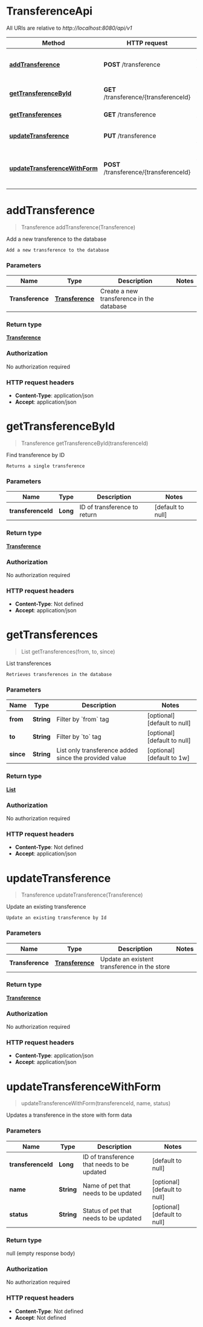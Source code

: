 # TransferenceApi

All URIs are relative to *http://localhost:8080/api/v1*

| Method | HTTP request | Description |
|------------- | ------------- | -------------|
| [**addTransference**](TransferenceApi.md#addTransference) | **POST** /transference | Add a new transference to the database |
| [**getTransferenceById**](TransferenceApi.md#getTransferenceById) | **GET** /transference/{transferenceId} | Find transference by ID |
| [**getTransferences**](TransferenceApi.md#getTransferences) | **GET** /transference | List transferences |
| [**updateTransference**](TransferenceApi.md#updateTransference) | **PUT** /transference | Update an existing transference |
| [**updateTransferenceWithForm**](TransferenceApi.md#updateTransferenceWithForm) | **POST** /transference/{transferenceId} | Updates a transference in the store with form data |


<a name="addTransference"></a>
# **addTransference**
> Transference addTransference(Transference)

Add a new transference to the database

    Add a new transference to the database

### Parameters

|Name | Type | Description  | Notes |
|------------- | ------------- | ------------- | -------------|
| **Transference** | [**Transference**](../Models/Transference.md)| Create a new transference in the database | |

### Return type

[**Transference**](../Models/Transference.md)

### Authorization

No authorization required

### HTTP request headers

- **Content-Type**: application/json
- **Accept**: application/json

<a name="getTransferenceById"></a>
# **getTransferenceById**
> Transference getTransferenceById(transferenceId)

Find transference by ID

    Returns a single transference

### Parameters

|Name | Type | Description  | Notes |
|------------- | ------------- | ------------- | -------------|
| **transferenceId** | **Long**| ID of transference to return | [default to null] |

### Return type

[**Transference**](../Models/Transference.md)

### Authorization

No authorization required

### HTTP request headers

- **Content-Type**: Not defined
- **Accept**: application/json

<a name="getTransferences"></a>
# **getTransferences**
> List getTransferences(from, to, since)

List transferences

    Retrieves transferences in the database

### Parameters

|Name | Type | Description  | Notes |
|------------- | ------------- | ------------- | -------------|
| **from** | **String**| Filter by &#x60;from&#x60; tag | [optional] [default to null] |
| **to** | **String**| Filter by &#x60;to&#x60; tag | [optional] [default to null] |
| **since** | **String**| List only transference added since the provided value | [optional] [default to 1w] |

### Return type

[**List**](../Models/Transference.md)

### Authorization

No authorization required

### HTTP request headers

- **Content-Type**: Not defined
- **Accept**: application/json

<a name="updateTransference"></a>
# **updateTransference**
> Transference updateTransference(Transference)

Update an existing transference

    Update an existing transference by Id

### Parameters

|Name | Type | Description  | Notes |
|------------- | ------------- | ------------- | -------------|
| **Transference** | [**Transference**](../Models/Transference.md)| Update an existent transference in the store | |

### Return type

[**Transference**](../Models/Transference.md)

### Authorization

No authorization required

### HTTP request headers

- **Content-Type**: application/json
- **Accept**: application/json

<a name="updateTransferenceWithForm"></a>
# **updateTransferenceWithForm**
> updateTransferenceWithForm(transferenceId, name, status)

Updates a transference in the store with form data

    

### Parameters

|Name | Type | Description  | Notes |
|------------- | ------------- | ------------- | -------------|
| **transferenceId** | **Long**| ID of transference that needs to be updated | [default to null] |
| **name** | **String**| Name of pet that needs to be updated | [optional] [default to null] |
| **status** | **String**| Status of pet that needs to be updated | [optional] [default to null] |

### Return type

null (empty response body)

### Authorization

No authorization required

### HTTP request headers

- **Content-Type**: Not defined
- **Accept**: Not defined

